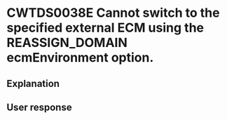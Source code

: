 # CWTDS0038E Cannot switch to the specified external ECM using the REASSIGN\_DOMAIN ecmEnvironment option.

## Explanation

## User response